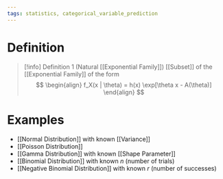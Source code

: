 ```yaml
---
tags: statistics, categorical_variable_prediction
---
```


# Definition

> [!info] Definition 1 (Natural [[Exponential Family]])
> [[Subset]] of the [[Exponential Family]] of the form
> $$
> \begin{align}
> f_X(x | \theta) = h(x) \exp[\theta x - A(\theta)]
> \end{align}
> $$

# Examples
- [[Normal Distribution]] with known [[Variance]]
- [[Poisson Distribution]]
- [[Gamma Distribution]] with known [[Shape Parameter]]
- [[Binomial Distribution]] with known $n$ (number of trials)
- [[Negative Binomial Distribution]] with known $r$ (number of successes)